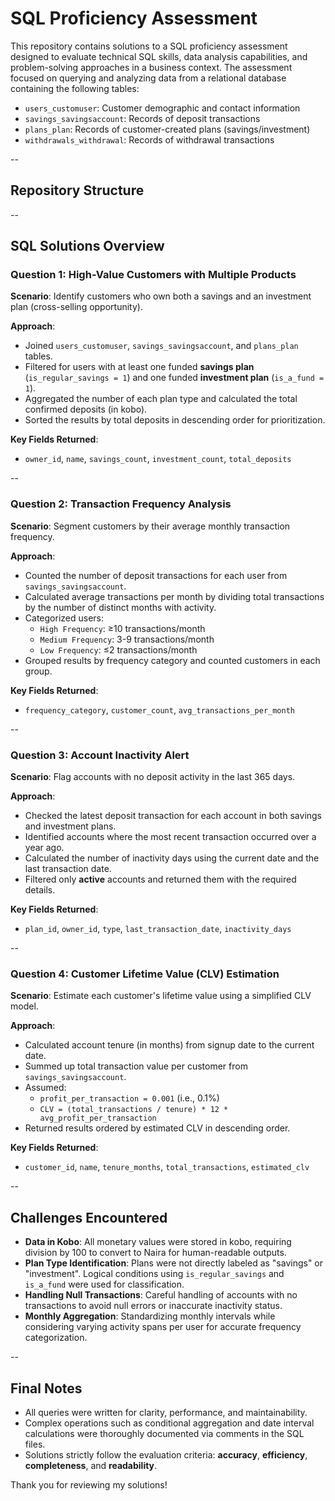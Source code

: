 # SQL Proficiency Assessment

This repository contains solutions to a SQL proficiency assessment designed to evaluate technical SQL skills, data analysis capabilities, and problem-solving approaches in a business context. The assessment focused on querying and analyzing data from a relational database containing the following tables:

- `users_customuser`: Customer demographic and contact information
- `savings_savingsaccount`: Records of deposit transactions
- `plans_plan`: Records of customer-created plans (savings/investment)
- `withdrawals_withdrawal`: Records of withdrawal transactions

--

## Repository Structure

--

## SQL Solutions Overview

### Question 1: High-Value Customers with Multiple Products

**Scenario**: Identify customers who own both a savings and an investment plan (cross-selling opportunity).

**Approach**:
- Joined `users_customuser`, `savings_savingsaccount`, and `plans_plan` tables.
- Filtered for users with at least one funded **savings plan** (`is_regular_savings = 1`) and one funded **investment plan** (`is_a_fund = 1`).
- Aggregated the number of each plan type and calculated the total confirmed deposits (in kobo).
- Sorted the results by total deposits in descending order for prioritization.

**Key Fields Returned**:
- `owner_id`, `name`, `savings_count`, `investment_count`, `total_deposits`

--

### Question 2: Transaction Frequency Analysis

**Scenario**: Segment customers by their average monthly transaction frequency.

**Approach**:
- Counted the number of deposit transactions for each user from `savings_savingsaccount`.
- Calculated average transactions per month by dividing total transactions by the number of distinct months with activity.
- Categorized users:
  - `High Frequency`: ≥10 transactions/month
  - `Medium Frequency`: 3-9 transactions/month
  - `Low Frequency`: ≤2 transactions/month
- Grouped results by frequency category and counted customers in each group.

**Key Fields Returned**:
- `frequency_category`, `customer_count`, `avg_transactions_per_month`

--

### Question 3: Account Inactivity Alert

**Scenario**: Flag accounts with no deposit activity in the last 365 days.

**Approach**:
- Checked the latest deposit transaction for each account in both savings and investment plans.
- Identified accounts where the most recent transaction occurred over a year ago.
- Calculated the number of inactivity days using the current date and the last transaction date.
- Filtered only **active** accounts and returned them with the required details.

**Key Fields Returned**:
- `plan_id`, `owner_id`, `type`, `last_transaction_date`, `inactivity_days`

--

### Question 4: Customer Lifetime Value (CLV) Estimation

**Scenario**: Estimate each customer's lifetime value using a simplified CLV model.

**Approach**:
- Calculated account tenure (in months) from signup date to the current date.
- Summed up total transaction value per customer from `savings_savingsaccount`.
- Assumed:
  - `profit_per_transaction = 0.001` (i.e., 0.1%)
  - `CLV = (total_transactions / tenure) * 12 * avg_profit_per_transaction`
- Returned results ordered by estimated CLV in descending order.

**Key Fields Returned**:
- `customer_id`, `name`, `tenure_months`, `total_transactions`, `estimated_clv`

--

## Challenges Encountered

- **Data in Kobo**: All monetary values were stored in kobo, requiring division by 100 to convert to Naira for human-readable outputs.
- **Plan Type Identification**: Plans were not directly labeled as "savings" or "investment". Logical conditions using `is_regular_savings` and `is_a_fund` were used for classification.
- **Handling Null Transactions**: Careful handling of accounts with no transactions to avoid null errors or inaccurate inactivity status.
- **Monthly Aggregation**: Standardizing monthly intervals while considering varying activity spans per user for accurate frequency categorization.

--

## Final Notes

- All queries were written for clarity, performance, and maintainability.
- Complex operations such as conditional aggregation and date interval calculations were thoroughly documented via comments in the SQL files.
- Solutions strictly follow the evaluation criteria: **accuracy**, **efficiency**, **completeness**, and **readability**.

Thank you for reviewing my solutions!
